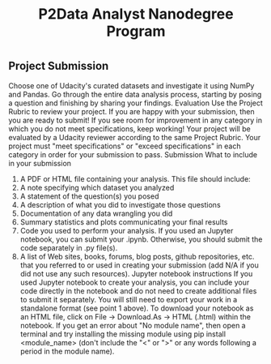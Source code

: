 <h1><center>P2Data Analyst Nanodegree Program</center><h1>

<h2>Project Submission </h2>

</p>  

Choose one of Udacity's curated datasets and investigate it using NumPy and Pandas. Go through the entire data analysis process, starting by posing a question and finishing by sharing your findings. Evaluation Use the Project Rubric to review your project. If you are happy with your submission, then you are ready to submit! If you see room for improvement in any category in which you do not meet specifications, keep working! Your project will be evaluated by a Udacity reviewer according to the same Project Rubric. Your project must "meet specifications" or "exceed specifications" in each category in order for your submission to pass. 
Submission 
What to include in your submission
   1.	A PDF or HTML file containing your analysis. This file should include:
   2.	A note specifying which dataset you analyzed
   3.	A statement of the question(s) you posed
   4.	A description of what you did to investigate those questions
   5.	Documentation of any data wrangling you did
   6.	Summary statistics and plots communicating your final results
   7.	Code you used to perform your analysis. If you used an Jupyter notebook, you can submit your .ipynb. Otherwise, you           should submit the code separately in .py file(s).
   8.	A list of Web sites, books, forums, blog posts, github repositories, etc. that you referred to or used in creating       your submission (add N/A if you did not use any such resources). 
Jupyter notebook instructions 
If you used Jupyter notebook to create your analysis, you can include your code directly in the notebook and do not need to create additional files to submit it separately. You will still need to export your work in a standalone format (see point 1 above). To download your notebook as an HTML file, click on File -> Download.As -> HTML (.html) within the notebook. If you get an error about "No module name", then open a terminal and try installing the missing module using pip install <module_name> (don't include the "<" or ">" or any words following a period in the module name). 

